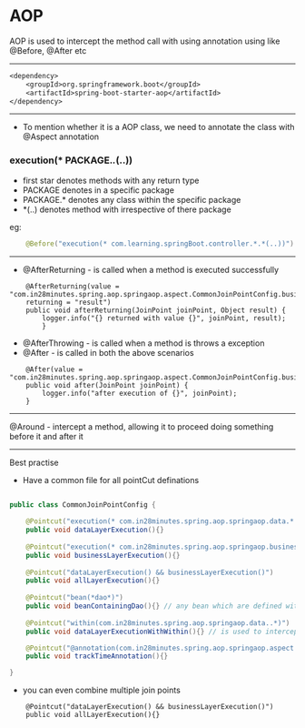 # AOP 

AOP is used to intercept the method call with using annotation using like @Before, @After etc

---
```dtd
<dependency>
    <groupId>org.springframework.boot</groupId>
    <artifactId>spring-boot-starter-aop</artifactId>
</dependency>
```
---
- To mention whether it is a AOP class, we need to annotate the class with @Aspect annotation

### execution(* PACKAGE.*.*(..))
- first star denotes methods with any return type
- PACKAGE denotes in a specific package
- PACKAGE.* denotes any class within the specific package
- *(..) denotes method with irrespective of there package
  
eg:
```java
    @Before("execution(* com.learning.springBoot.controller.*.*(..))")
```
---

- @AfterReturning - is called when a method is executed successfully
```
    @AfterReturning(value = "com.in28minutes.spring.aop.springaop.aspect.CommonJoinPointConfig.businessLayerExecution()",
    returning = "result")
    public void afterReturning(JoinPoint joinPoint, Object result) {
        logger.info("{} returned with value {}", joinPoint, result);
        }
```
- @AfterThrowing  - is called when a method is throws a exception
- @After - is called in both the above scenarios
```
    @After(value = "com.in28minutes.spring.aop.springaop.aspect.CommonJoinPointConfig.businessLayerExecution()")
	public void after(JoinPoint joinPoint) {
		logger.info("after execution of {}", joinPoint);
	}
```
---

@Around - intercept a method, allowing it to proceed doing something before it and after it

---
Best practise

- Have a common file for all pointCut definations
```java
    
public class CommonJoinPointConfig {

	@Pointcut("execution(* com.in28minutes.spring.aop.springaop.data.*.*(..))")
	public void dataLayerExecution(){}
	
	@Pointcut("execution(* com.in28minutes.spring.aop.springaop.business.*.*(..))")
	public void businessLayerExecution(){}
	
	@Pointcut("dataLayerExecution() && businessLayerExecution()")
	public void allLayerExecution(){}
	
	@Pointcut("bean(*dao*)")
	public void beanContainingDao(){} // any bean which are defined with this specific name 
	
	@Pointcut("within(com.in28minutes.spring.aop.springaop.data..*)")
	public void dataLayerExecutionWithWithin(){} // is used to intercept all the calls within the specified layer

	@Pointcut("@annotation(com.in28minutes.spring.aop.springaop.aspect.TrackTime)")
	public void trackTimeAnnotation(){}

}
```
- you can even combine multiple join points
```
    @Pointcut("dataLayerExecution() && businessLayerExecution()")
	public void allLayerExecution(){}
```